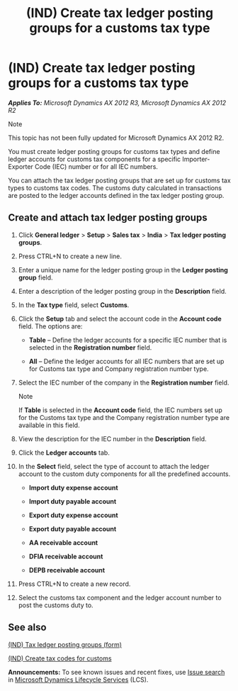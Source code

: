 ﻿---
title: (IND) Create tax ledger posting groups for a customs tax type
TOCTitle: (IND) Create tax ledger posting groups for a customs tax type
ms:assetid: 4b783ff9-3600-47b3-beb6-760fc6b8d004
ms:mtpsurl: https://technet.microsoft.com/en-us/library/JJ664678(v=AX.60)
ms:contentKeyID: 49385751
ms.date: 04/18/2014
mtps_version: v=AX.60
---

# (IND) Create tax ledger posting groups for a customs tax type 


_**Applies To:** Microsoft Dynamics AX 2012 R3, Microsoft Dynamics AX 2012 R2_


> [!NOTE]
> <P>This topic has not been fully updated for Microsoft Dynamics AX 2012 R2.</P>



You must create ledger posting groups for customs tax types and define ledger accounts for customs tax components for a specific Importer-Exporter Code (IEC) number or for all IEC numbers.

You can attach the tax ledger posting groups that are set up for customs tax types to customs tax codes. The customs duty calculated in transactions are posted to the ledger accounts defined in the tax ledger posting group.

## Create and attach tax ledger posting groups

1.  Click **General ledger** \> **Setup** \> **Sales tax** \> **India** \> **Tax ledger posting groups**.

2.  Press CTRL+N to create a new line.

3.  Enter a unique name for the ledger posting group in the **Ledger posting group** field.

4.  Enter a description of the ledger posting group in the **Description** field.

5.  In the **Tax type** field, select **Customs**.

6.  Click the **Setup** tab and select the account code in the **Account code** field. The options are:
    
      - **Table** – Define the ledger accounts for a specific IEC number that is selected in the **Registration number** field.
    
      - **All** – Define the ledger accounts for all IEC numbers that are set up for Customs tax type and Company registration number type.

7.  Select the IEC number of the company in the **Registration number** field.
    

    > [!NOTE]
    > <P>If <STRONG>Table</STRONG> is selected in the <STRONG>Account code</STRONG> field, the IEC numbers set up for the Customs tax type and the Company registration number type are available in this field.</P>



8.  View the description for the IEC number in the **Description** field.

9.  Click the **Ledger accounts** tab.

10. In the **Select** field, select the type of account to attach the ledger account to the custom duty components for all the predefined accounts.
    
      - **Import duty expense account**
    
      - **Import duty payable account**
    
      - **Export duty expense account**
    
      - **Export duty payable account**
    
      - **AA receivable account**
    
      - **DFIA receivable account**
    
      - **DEPB receivable account**

11. Press CTRL+N to create a new record.

12. Select the customs tax component and the ledger account number to post the customs duty to.

## See also

[(IND) Tax ledger posting groups (form)](https://technet.microsoft.com/en-us/library/jj664546\(v=ax.60\))

[(IND) Create tax codes for customs](ind-create-tax-codes-for-customs.md)

  
**Announcements:** To see known issues and recent fixes, use [Issue search](http://go.microsoft.com/fwlink/?linkid=389258) in [Microsoft Dynamics Lifecycle Services](http://go.microsoft.com/fwlink/?linkid=306505) (LCS).

